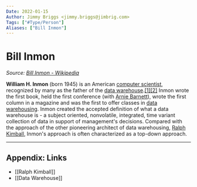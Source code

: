 ```yaml
---
Date: 2022-01-15
Author: Jimmy Briggs <jimmy.briggs@jimbrig.com>
Tags: ["#Type/Person"]
Aliases: ["Bill Inmon"]
---
```


# Bill Inmon

*Source: [Bill Inmon - Wikipedia](https://en.wikipedia.org/wiki/Bill_Inmon)*

**William H. Inmon** (born 1945) is an American [computer scientist](https://en.wikipedia.org/wiki/Computer_scientist "Computer scientist"), recognized by many as the father of the [data warehouse](https://en.wikipedia.org/wiki/Data_warehouse "Data warehouse").[[1]](https://en.wikipedia.org/wiki/Bill_Inmon#cite_note-1)[[2]](https://en.wikipedia.org/wiki/Bill_Inmon#cite_note-2) Inmon wrote the first book, held the first conference (with [Arnie Barnett](https://en.wikipedia.org/w/index.php?title=Arnie_Barnett&action=edit&redlink=1 "Arnie Barnett (page does not exist)")), wrote the first column in a magazine and was the first to offer classes in [data warehousing](https://en.wikipedia.org/wiki/Data_warehousing "Data warehousing"). Inmon created the accepted definition of what a data warehouse is - a subject oriented, nonvolatile, integrated, time variant collection of data in support of management's decisions. Compared with the approach of the other pioneering architect of data warehousing, [Ralph Kimball](https://en.wikipedia.org/wiki/Ralph_Kimball "Ralph Kimball"), Inmon's approach is often characterized as a top-down approach.


***

## Appendix: Links

- [[Ralph Kimball]]
- [[Data Warehouse]]

